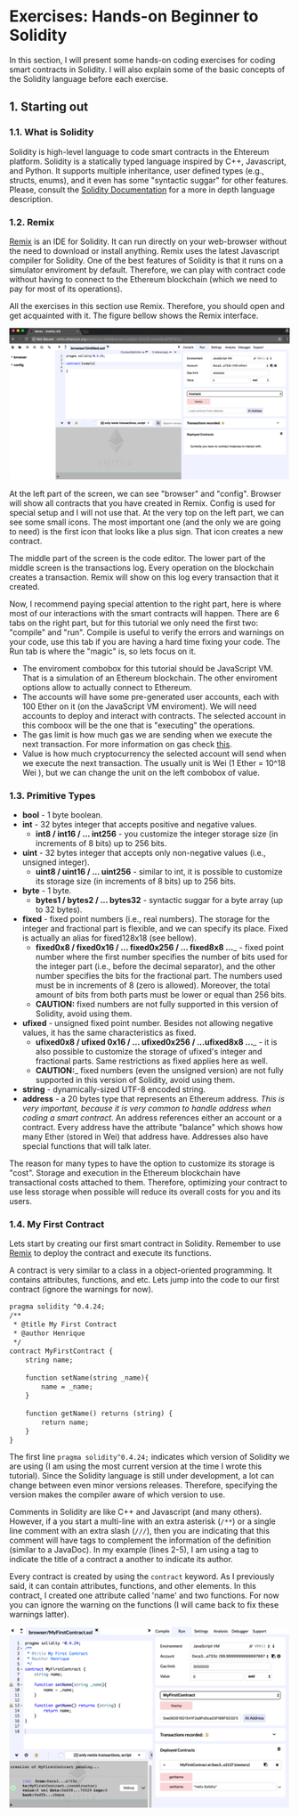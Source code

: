 # Exercises: Hands-on Beginner to Solidity

In this section, I will present some hands-on coding exercises for coding smart contracts in Solidity. I will also explain some of the basic concepts of the Solidity language before each exercise.

## 1. Starting out

### 1.1. What is Solidity

Solidity is high-level language to code smart contracts in the Ehtereum platform. Solidity is a statically typed language inspired by C++, Javascript, and Python. It supports multiple inheritance, user defined types (e.g., structs, enums), and it even has some "syntactic suggar" for other features. Please, consult the [Solidity Documentation](https://solidity.readthedocs.io/en/latest/) for a more in depth language description.


### 1.2. Remix

[Remix](https://remix.ethereum.org/) is an IDE for Solidity. It can run directly on your web-browser without the need to download or install anything. Remix uses the latest Javascript compiler for Solidity. One of the best features of Solidity is that it runs on a simulator enviroment by default. Therefore, we can play with contract code without having to connect to the Ethereum blockchain (which we need to pay for most of its operations).

All the exercises in this section use Remix. Therefore, you should open and get acquainted with it. The figure bellow shows the Remix interface.

![Remix Interface](/images/remix.png)

At the left part of the screen, we can see "browser" and "config". Browser will show all contracts that you have created in Remix. Config is used for special setup and I will not use that. At the very top on the left part, we can see some small icons. The most important one (and the only we are going to need) is the first icon that looks like a plus sign. That icon creates a new contract.

The middle part of the screen is the code editor. The lower part of the middle screen is the transactions log. Every operation on the blockchain creates a transaction. Remix will show on this log every transaction that it created. 

Now, I recommend paying special attention to the right part, here is where most of our interactions with the smart contracts will happen. There are 6 tabs on the right part, but for this tutorial we only need the first two: "compile" and "run". Compile is useful to verify the errors and warnings on your code, use this tab if you are having a hard time fixing your code. The Run tab is where the "magic" is, so lets focus on it.

* The enviroment combobox for this tutorial should be JavaScript VM. That is a simulation of an Ethereum blockchain. The other enviroment options allow to actually connect to Ethereum. 
* The accounts will have some pre-generated user accounts, each with 100 Ether on it (on the JavaScript VM enviroment). We will need accounts to deploy and interact with contracts. The selected account in this comboox will be the one that is "executing" the operations. 
* The gas limit is how much gas we are sending when we execute the next transaction. For more information on gas check [this](https://solidity.readthedocs.io/en/v0.4.24/introduction-to-smart-contracts.html?highlight=gas%20limit#gas).
* Value is how much cryptocurrency the selected account will send when we execute the next transaction. The usually unit is Wei (1 Ether = 10^18 Wei ), but we can change the unit on the left combobox of value.

### 1.3. Primitive Types

* __bool__ - 1 byte boolean.
* __int__ - 32 bytes integer that accepts positive and negative values.
  * __int8 / int16 / ... int256__ - you customize the integer storage size (in increments of 8 bits) up to 256 bits.
* __uint__ - 32 bytes integer that accepts only non-negative values (i.e., unsigned integer).
  * __uint8 / uint16 / ... uint256__ - similar to int, it is possible to customize its storage size (in increments of 8 bits) up to 256 bits.
* __byte__ - 1 byte.
  * __bytes1 / bytes2 / ... bytes32__ - syntactic suggar for a byte array (up to 32 bytes).
* __fixed__ - fixed point numbers (i.e., real numbers). The storage for the integer and fractional part is flexible, and we can specify its place. Fixed is actually an alias for fixed128x18 (see bellow).
  * __fixed0x8 / fixed0x16 / ... fixed0x256 / ... fixed8x8 ...___ - fixed point number where the first number specifies the number of bits used for the integer part (i.e., before the decimal separator), and the other number specifies the bits for the fractional part. The numbers used must be in increments of 8 (zero is allowed). Moreover, the total amount of bits from both parts must be lower or equal than 256 bits. 
  * __CAUTION:__ fixed numbers are not fully supported in this version of Solidity, avoid using them.
* __ufixed__ - unsigned fixed point number. Besides not allowing negative values, it has the same characteristics as fixed.
  * __ufixed0x8 / ufixed 0x16 / ... ufixed0x256 / ...ufixed8x8 ...___ - it is also possible to customize the storage of ufixed's integer and fractional parts. Same restrictions as fixed applies here as well.
  * __CAUTION:___ fixed numbers (even the unsigned version) are not fully supported in this version of Solidity, avoid using them.
* __string__ - dynamically-sized UTF-8 encoded string.
* __address__ - a 20 bytes type that represents an Ethereum address. _This is very important, because it is very common to handle address when coding a smart contract_. An address references either an account or a contract. Every address have the attribute "balance" which shows how many Ether (stored in Wei) that address have. Addresses also have special functions that will talk later. 

The reason for many types to have the option to customize its storage is "cost". Storage and execution in the Ethereum blockchain have transactional costs attached to them. Therefore, optimizing your contract to use less storage when possible will reduce its overall costs for you and its users.

### 1.4. My First Contract

Lets start by creating our first smart contract in Solidity. Remember to use [Remix](https://remix.ethereum.org/) to deploy the contract and execute its functions.

A contract is very similar to a class in a object-oriented programming. It contains attributes, functions, and etc. Lets jump into the code to our first contract (ignore the warnings for now).

```solidity
pragma solidity ^0.4.24;
/**
 * @title My First Contract
 * @author Henrique
 */
contract MyFirstContract {
    string name;
    
    function setName(string _name){
        name = _name;
    }
    
    function getName() returns (string) {
        return name;
    }
}
```

The first line `pragma solidity^0.4.24;` indicates which version of Solidity we are using (I am using the most current version at the time I wrote this tutorial). Since the Solidity language is still under development, a lot can change between even minor versions releases. Therefore, specifying the version makes the compiler aware of which version to use. 

Comments in Solidity are like C++ and Javascript (and many others). However, if a you start a multi-line with an extra asterisk (`/**`) or a single line comment with an extra slash (`///`), then you are indicating that this comment will have tags to complement the information of the definition (similar to a JavaDoc). In my example (lines 2-5), I am using a tag to indicate the title of a contract a another to indicate its author.

Every contract is created by using the `contract` keyword. As I previously said, it can contain attributes, functions, and other elements. In this contract, I created one attribute called 'name' and two functions. For now you can ignore the warning on the functions (I will came back to fix these warnings latter).

![My First Contract on Remix](/images/remix-first-contract.png)



